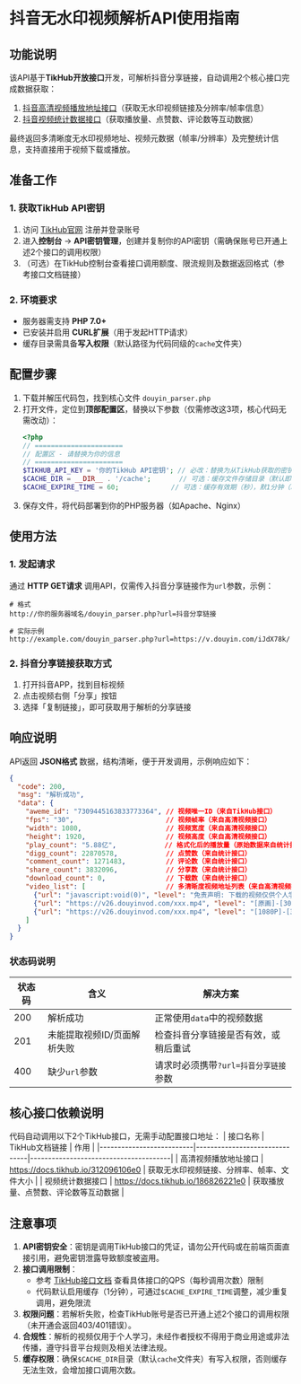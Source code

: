 # 抖音无水印视频解析API使用指南
## 功能说明
该API基于**TikHub开放接口**开发，可解析抖音分享链接，自动调用2个核心接口完成数据获取：
1. [抖音高清视频播放地址接口](https://docs.tikhub.io/312096106e0)（获取无水印视频链接及分辨率/帧率信息）
2. [抖音视频统计数据接口](https://docs.tikhub.io/186826221e0)（获取播放量、点赞数、评论数等互动数据）

最终返回多清晰度无水印视频地址、视频元数据（帧率/分辨率）及完整统计信息，支持直接用于视频下载或播放。


## 准备工作
### 1. 获取TikHub API密钥
1. 访问 [TikHub官网](https://tikhub.io) 注册并登录账号
2. 进入**控制台** → **API密钥管理**，创建并复制你的API密钥（需确保账号已开通上述2个接口的调用权限）
3. （可选）在TikHub控制台查看接口调用额度、限流规则及数据返回格式（参考接口文档链接）

### 2. 环境要求
- 服务器需支持 **PHP 7.0+**
- 已安装并启用 **CURL扩展**（用于发起HTTP请求）
- 缓存目录需具备**写入权限**（默认路径为代码同级的`cache`文件夹）


## 配置步骤
1. 下载并解压代码包，找到核心文件 `douyin_parser.php`
2. 打开文件，定位到**顶部配置区**，替换以下参数（仅需修改这3项，核心代码无需改动）：
   ```php
   <?php
   // ======================
   // 配置区 - 请替换为你的信息
   // ======================
   $TIKHUB_API_KEY = '你的TikHub API密钥'; // 必改：替换为从TikHub获取的密钥
   $CACHE_DIR = __DIR__ . '/cache';       // 可选：缓存文件存储目录（默认即可）
   $CACHE_EXPIRE_TIME = 60;             // 可选：缓存有效期（秒），默1分钟（减少接口调用次数）
   ```
3. 保存文件，将代码部署到你的PHP服务器（如Apache、Nginx）


## 使用方法
### 1. 发起请求
通过 **HTTP GET请求** 调用API，仅需传入抖音分享链接作为`url`参数，示例：
```
# 格式
http://你的服务器域名/douyin_parser.php?url=抖音分享链接

# 实际示例
http://example.com/douyin_parser.php?url=https://v.douyin.com/iJdX78k/
```

### 2. 抖音分享链接获取方式
1. 打开抖音APP，找到目标视频
2. 点击视频右侧「分享」按钮
3. 选择「复制链接」，即可获取用于解析的分享链接


## 响应说明
API返回 **JSON格式** 数据，结构清晰，便于开发调用，示例响应如下：
```json
{
  "code": 200,
  "msg": "解析成功",
  "data": {
    "aweme_id": "7309445163833773364", // 视频唯一ID（来自TikHub接口）
    "fps": "30",                       // 视频帧率（来自高清视频接口）
    "width": 1080,                     // 视频宽度（来自高清视频接口）
    "height": 1920,                    // 视频高度（来自高清视频接口）
    "play_count": "5.88亿",            // 格式化后的播放量（原始数据来自统计接口）
    "digg_count": 22870578,            // 点赞数（来自统计接口）
    "comment_count": 1271483,          // 评论数（来自统计接口）
    "share_count": 3832096,            // 分享数（来自统计接口）
    "download_count": 0,               // 下载数（来自统计接口）
    "video_list": [                    // 多清晰度视频地址列表（来自高清视频接口）
      {"url": "javascript:void(0)", "level": "免责声明: 下载的视频仅供个人学习"},
      {"url": "https://v26.douyinvod.com/xxx.mp4", "level": "[原画]-[30FPS]-[1080×1920]-[12.3MB]"},
      {"url": "https://v26.douyinvod.com/xxx.mp4", "level": "[1080P]-[30FPS]-[9.8MB]"}
    ]
  }
}
```

### 状态码说明
| 状态码 | 含义                     | 解决方案                                  |
|--------|--------------------------|-------------------------------------------|
| 200    | 解析成功                 | 正常使用`data`中的视频数据                |
| 201    | 未能提取视频ID/页面解析失败 | 检查抖音分享链接是否有效，或稍后重试      |
| 400    | 缺少`url`参数            | 请求时必须携带`?url=抖音分享链接`参数     |


## 核心接口依赖说明
代码自动调用以下2个TikHub接口，无需手动配置接口地址：
| 接口名称                 | TikHub文档链接                | 作用                                  |
|--------------------------|-------------------------------|---------------------------------------|
| 高清视频播放地址接口     | https://docs.tikhub.io/312096106e0 | 获取无水印视频链接、分辨率、帧率、文件大小 |
| 视频统计数据接口         | https://docs.tikhub.io/186826221e0 | 获取播放量、点赞数、评论数等互动数据    |


## 注意事项
1. **API密钥安全**：密钥是调用TikHub接口的凭证，请勿公开代码或在前端页面直接引用，避免密钥泄露导致额度被盗用。
2. **接口调用限制**：
   - 参考 [TikHub接口文档](https://docs.tikhub.io) 查看具体接口的QPS（每秒调用次数）限制
   - 代码默认启用缓存（1分钟），可通过`$CACHE_EXPIRE_TIME`调整，减少重复调用，避免限流
3. **权限问题**：若解析失败，检查TikHub账号是否已开通上述2个接口的调用权限（未开通会返回403/401错误）。
4. **合规性**：解析的视频仅用于个人学习，未经作者授权不得用于商业用途或非法传播，遵守抖音平台规则及相关法律法规。
5. **缓存权限**：确保`$CACHE_DIR`目录（默认`cache`文件夹）有写入权限，否则缓存无法生效，会增加接口调用次数。
